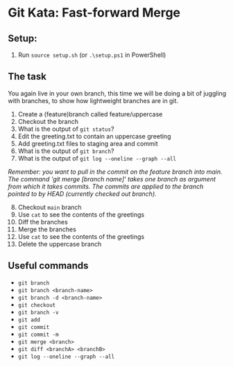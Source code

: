 # Git Kata: Fast-forward Merge
## Setup:

1. Run `source setup.sh` (or `.\setup.ps1` in PowerShell)

## The task

You again live in your own branch, this time we will be doing a bit of juggling with branches, to show how lightweight branches are in git.

1. Create a (feature)branch called feature/uppercase
2. Checkout the branch
3. What is the output of `git status`?
4. Edit the greeting.txt to contain an uppercase greeting
5. Add greeting.txt files to staging area and commit
6. What is the output of `git branch`?
7. What is the output of `git log --oneline --graph --all`

*Remember: you want to pull in the commit on the feature branch into main. The command 'git merge [branch name]' takes one branch as argument from which it takes commits. The commits are applied to the branch pointed to by HEAD (currently checked out branch).*

8. Checkout `main` branch
9.  Use `cat` to see the contents of the greetings
10. Diff the branches
11. Merge the branches
12. Use `cat` to see the contents of the greetings
13. Delete the uppercase branch

## Useful commands
- `git branch`
- `git branch <branch-name>`
- `git branch -d <branch-name>`
- `git checkout`
- `git branch -v`
- `git add`
- `git commit`
- `git commit -m`
- `git merge <branch>`
- `git diff <branchA> <branchB>`
- `git log --oneline --graph --all`

